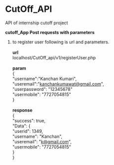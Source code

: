 # CutOff_API
API of internship cutoff project 


<b> cutoff_App Post requests with parameters </b>

 1. to register user following is url and parameters.<br><br>
 <b>url</b><br>
 localhost/CutOff_api/v1/registerUser.php<br>       
 <b>param</b><br>
        {<br>
	"username":"Kanchan Kumari",<br>
	"useremail":"kanchankumawat@gmail.com",<br>
	"userpassword": "12345678"<br>
        "usermobile": "7727054815"<br>
        }<br><br>
  <b>response</b><br>
        {<br>
         "success": true,<br>
          "Data": {<br>
                 "userid": 1349,<br>
                 "username": "Kanchan",<br>
                 "useremail": "k@gmail.com",<br>
                 "usermobile": "7727054815"<br>
                  }<br>
         }
